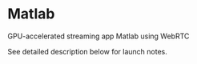 # Matlab

GPU-accelerated streaming app Matlab using WebRTC

See detailed description below for launch notes.
